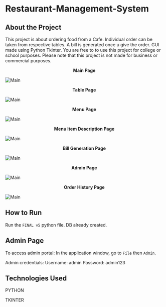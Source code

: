 # Restaurant-Management-System
## About the Project

This project is about ordering food from a Cafe. Individual order can be taken from respective tables. A bill is generated once u give the order. GUI made using Python Tkinter. You are free to to use this project for college or school purposes. Please note that this project is not made for business or commercial purposes.




<p align="center">
    <b>Main Page</b>
</p>

<img src="SS/Screenshot (7).png" alt="Main">


<p align="center">
    <b>Table Page</b>
</p>

<img src="SS/Screenshot (8).png" alt="Main">


<p align="center">
    <b>Menu Page</b>
</p>

<img src="SS/Screenshot (9).png" alt="Main">


<p align="center">
    <b>Menu Item Description Page</b>
</p>

<img src="SS/Screenshot (10).png" alt="Main">


<p align="center">
    <b>Bill Generation Page</b>
</p>

<img src="SS/Screenshot (11).png" alt="Main">


<p align="center">
    <b>Admin Page</b>
</p>

<img src="SS/Screenshot (12).png" alt="Main">


<p align="center">
    <b>Order History Page</b>
</p>

<img src="SS/Screenshot (13).png" alt="Main">


## How to Run

Run the `FINAL v5` python file. DB already created.

## Admin Page

To access admin portal:
In the application window, go to `File` then `Admin`.

Admin credentials: 
Username: admin Password: admin123

## Technologies Used

PYTHON

TKINTER

